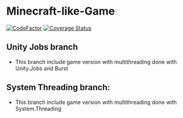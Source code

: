 # Minecraft-like-Game
[![CodeFactor](https://www.codefactor.io/repository/github/andrzejkebab/minecraft-like-game/badge)](https://www.codefactor.io/repository/github/andrzejkebab/minecraft-like-game)
[![Coverage Status](https://coveralls.io/repos/github/AndrzejKebab/Minecraft-like-Game/badge.svg?branch=Unity-Jobs)](https://coveralls.io/github/AndrzejKebab/Minecraft-like-Game?branch=Unity-Jobs)
## Unity Jobs branch
- This branch include game version with multithreading done with Unity.Jobs and Burst

## System Threading branch:
- This branch include game version with multithreading done with System.Threading
